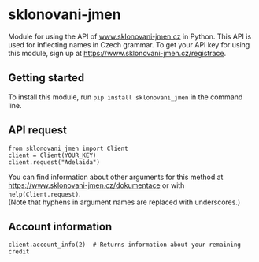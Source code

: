 # sklonovani-jmen
Module for using the API of www.sklonovani-jmen.cz in Python. This API is used for inflecting names in Czech grammar.
To get your API key for using this module, sign up at https://www.sklonovani-jmen.cz/registrace.

## Getting started
To install this module, run
`pip install sklonovani_jmen` in the command line.
## API request
```
from sklonovani_jmen import Client 
client = Client(YOUR_KEY) 
client.request("Adelaida")
```
You can find information about other arguments for this method at https://www.sklonovani-jmen.cz/dokumentace or with `help(Client.request)`. \
(Note that hyphens in argument names are replaced with underscores.)
## Account information
```
client.account_info(2)  # Returns information about your remaining credit
```
